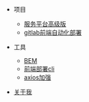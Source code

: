 - 项目
  * [服务平台高级版](project/platform-advance.md)
  * [gitlab前端自动化部署](project/gitlab-ci.md)


- 工具
  * [BEM](tools/bem.md)
  * [前端部署cli](tools/q-deploy.md)
  * [axios加强](tools/axios-enhance.md)


- [关于我](author.md)